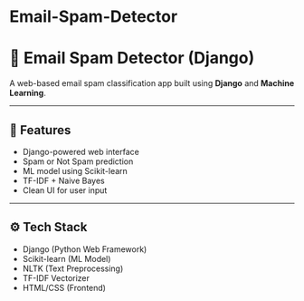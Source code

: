# Email-Spam-Detector
# 📧 Email Spam Detector (Django)

A web-based email spam classification app built using **Django** and **Machine Learning**.

---

## 🚀 Features

- Django-powered web interface
- Spam or Not Spam prediction
- ML model using Scikit-learn
- TF-IDF + Naive Bayes
- Clean UI for user input

---

## ⚙️ Tech Stack

- Django (Python Web Framework)
- Scikit-learn (ML Model)
- NLTK (Text Preprocessing)
- TF-IDF Vectorizer
- HTML/CSS (Frontend)
